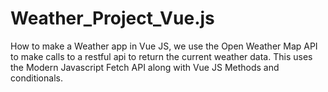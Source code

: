 # Weather_Project_Vue.js
How to make a Weather app in Vue JS, we use the Open Weather Map API to make calls to a restful api to return the current weather data. This uses the Modern Javascript Fetch API along with Vue JS Methods and conditionals.
